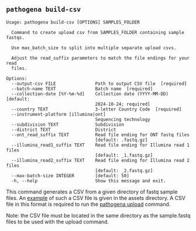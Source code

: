 ## `pathogena build-csv`
<a id="pathogena-build-csv"></a>

```text
Usage: pathogena build-csv [OPTIONS] SAMPLES_FOLDER

  Command to create upload csv from SAMPLES_FOLDER containing sample fastqs.

  Use max_batch_size to split into multiple separate upload csvs.

  Adjust the read_suffix parameters to match the file endings for your read
  files.

Options:
  --output-csv FILE               Path to output CSV file  [required]
  --batch-name TEXT               Batch name  [required]
  --collection-date [%Y-%m-%d]    Collection date (YYYY-MM-DD)  [default:
                                  2024-10-24; required]
  --country TEXT                  3-letter Country Code  [required]
  --instrument-platform [illumina|ont]
                                  Sequencing technology
  --subdivision TEXT              Subdivision
  --district TEXT                 District
  --ont_read_suffix TEXT          Read file ending for ONT fastq files
                                  [default: .fastq.gz]
  --illumina_read1_suffix TEXT    Read file ending for Illumina read 1 files
                                  [default: _1.fastq.gz]
  --illumina_read2_suffix TEXT    Read file ending for Illumina read 2 files
                                  [default: _2.fastq.gz]
  --max-batch-size INTEGER        [default: 50]
  -h, --help                      Show this message and exit.
```

This command generates a CSV from a given directory of fastq sample files. An [example](https://github.com/EIT-Pathogena/client/tree/main/docs/assets) of such a CSV file is given in the assets directory. A CSV file in this format is required to run the [pathogena upload](#pathogena-upload) command.


Note: the CSV file must be located in the same directory as the sample.fastq files to be used with the upload command.
